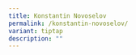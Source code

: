 ```yaml
---
title: Konstantin Novoselov
permalink: /konstantin-novoselov/
variant: tiptap
description: ""
---
```

